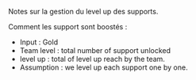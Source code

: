 Notes sur la gestion du level up des supports.

Comment les support sont boostés :

- Input : Gold 
- Team level : total number of support unlocked 
- level up : total of level up reach by the team.
- Assumption : we level up each support one by one.



